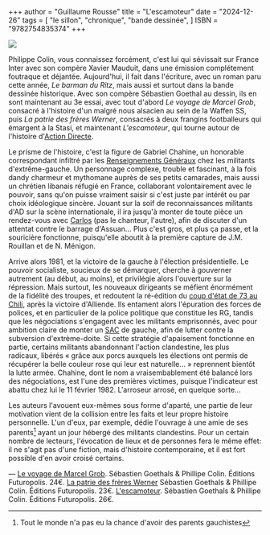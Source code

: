 +++
author = "Guillaume Rousse"
title = "L'escamoteur"
date = "2024-12-26"
tags = [
    "le sillon", "chronique", "bande dessinée",
]
ISBN = "9782754835374"
+++

![](/images/l-escamoteur.jpg)

Philippe Colin, vous connaissez forcément, c'est lui qui sévissait sur France
Inter avec son compère Xavier Mauduit, dans une émission complétement foutraque
et déjantée. Aujourd'hui, il fait dans l'écriture, avec un roman paru cette
année, *Le barman du Ritz*, mais aussi et surtout dans la bande dessinée
historique. Avec son compère Sébastien Goethal au dessin, ils en sont
maintenant au 3e essai, avec tout d'abord *Le voyage de Marcel Grob*,
consacré à l'histoire d'un malgré nous alsacien au sein de la Waffen SS, puis
*La patrie des frères Werner*, consacrés à deux frangins footballeurs
qui émargent à la Stasi, et maintenant *L'escamoteur*, qui tourne autour
de l'histoire d'[Action Directe](https://fr.wikipedia.org/wiki/Action_directe).

Le prisme de l'histoire, c'est la figure de Gabriel Chahine, un honorable
correspondant infiltré par les [Renseignements Généraux](https://fr.wikipedia.org/wiki/Direction_centrale_des_Renseignements_g%C3%A9n%C3%A9raux)
chez les militants d'extrême-gauche. Un personnage complexe, trouble et
fascinant, à la fois dandy charmeur et mythomane auprès de ses petits
camarades, mais aussi un chrétien libanais réfugié en France, collaborant
volontairement avec le pouvoir, sans qu'on puisse vraiment saisir si c'est
juste par intérêt ou par choix idéologique sincère. Jouant sur la soif de
reconnaissances militants d'AD sur la scène internationale, il ira jusqu'à
monter de toute pièce un rendez-vous avec
[Carlos](https://fr.wikipedia.org/wiki/Ilich_Ram%C3%ADrez_S%C3%A1nchez) (pas le
chanteur, l'autre), afin de discuter d'un attentat contre le barrage
d'Assuan... Plus c'est gros, et plus ça passe, et la souricière fonctionne,
puisqu'elle aboutit à la première capture de J.M. Rouillan et de N. Ménigon.

Arrive alors 1981, et la victoire de la gauche à l'élection présidentielle. Le
pouvoir socialiste, soucieux de se démarquer, cherche à gouverner autrement (au
début, au moins), et privilégie alors l'ouverture sur la répression. Mais
surtout, les nouveaux dirigeants se méfient énormément de la fidélité des
troupes, et redoutent la ré-édition du [coup d'état de 73 au Chili](https://fr.wikipedia.org/wiki/Coup_d%27%C3%89tat_de_1973_au_Chili), après la victoire d'Alliende. Ils entament alors l'épuration des forces de polices, et en particulier de la police politique que
constitue les RG, tandis que les négociations s'engagent avec les militants
emprisonnés, avec pour ambition claire de monter un [SAC](https://fr.wikipedia.org/wiki/Service_d%27action_civique) de gauche, afin de
lutter contre la subversion d'extrème-doite. Si cette stratégie d'apaisement
fonctionne en partie, certains militants abandonnant l'action clandestine, les
plus radicaux, libérés « grâce aux porcs auxquels les élections ont permis de
récupérer la belle couleur rose qui leur est naturelle… » reprennent bientôt la
lutte armée. Chahine, dont le nom a vraisembablement été balancé lors des négociations, est l'une des premières victimes, puisque l'indicateur est
abattu chez lui le 11 février 1982. L'arroseur arrosé, en quelque sorte...

Les auteurs l'avouent eux-mêmes sous forme d'aparté, une partie de leur
motivation vient de la collision entre les faits et leur propre histoire
personnelle. L'un d'eux, par exemple, dédie l'ouvrage à une amie de ses parents[^1]
ayant un jour hébergé des militants clandestins. Pour un certain nombre de
lecteurs, l'évocation de lieux et de personnes fera le même effet: il
ne s'agit pas d'une fiction, mais d'histoire contemporaine, et il est fort
possible d'en avoir croisé certains.

—
[Le voyage de Marcel Grob](https://www.babelio.com/livres/Goethals-Le-voyage-de-Marcel-Grob/1071833).  Sébastien Goethals & Phillipe Colin. Éditions Futuropolis. 24€.
[La patrie des frères Werner](https://www.babelio.com/livres/Goethals-La-patrie-des-freres-Werner/1235792) Sébastien Goethals & Phillipe Colin. Éditions Futuropolis. 23€.
[L'escamoteur](https://www.babelio.com/livres/Goethals-Lescamoteur/1666558).  Sébastien Goethals & Phillipe Colin. Éditions Futuropolis. 26€.

[^1]: Tout le monde n'a pas eu la chance d'avoir des parents gauchistes
